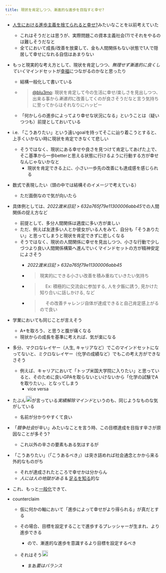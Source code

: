 ```yaml
---
title: 現状を肯定しつつ、漸進的な進歩を目指すと幸せ?
---
```


* [人生における進歩主義を捨てられると幸せ?](%E4%BA%BA%E7%94%9F%E3%81%AB%E3%81%8A%E3%81%91%E3%82%8B%E9%80%B2%E6%AD%A9%E4%B8%BB%E7%BE%A9%E3%82%92%E6%8D%A8%E3%81%A6%E3%82%89%E3%82%8C%E3%82%8B%E3%81%A8%E5%B9%B8%E3%81%9B%3F.md)みたいなことを以前考えていた
  
  * これはそうだとは思うが、実際問題この資本主義社会(?)でそれをやるのは難しそうだなと
  * 全てにおいて成長/改善を放棄して、金も人間関係もない状態で1人で隠居して幸せになれる自信はあまりない
* もっと現実的な考え方として、現状を肯定しつつ、*無理せず漸進的に良くしていく*マインドセットが[幸福](%E5%B9%B8%E7%A6%8F.md)につながるのかなと思ったり
  
  * 結構一般化して書いている
  * 
     > 
     > [@blu3mo](https://twitter.com/blu3mo/status/1573899352921317377): 現状を肯定して今の生活に幸せ/楽しさを見出しつつ、出来る事から*漸進的*に改善してくのが良さそうだなと言う気持ちに至ってからはそれなりにハッピー
  
  * 「何かしらの進歩によってより幸せな状況になる」ということは（疑いつつも）前提としておいている
* i.e. 「こうありたい」という遠いgoalを持ってそこに辿り着こうとすると、上手くいかない時に現状を肯定できなくて悲しい
  
  * そうではなく、現状にある幸せや良さを見つけて肯定してあげた上で、そこ基準から一歩betterと思える状態に行けるように行動する方が幸せなんじゃないかなと
    * 現状を肯定できる上に、小さい一歩先の改善にも達成感を感じられる
* 数式で表現したい（頭の中では結構そのイメージで考えている）
  
  * ただ面倒なので気が向いたら
* 具体例としては、*2022渡米日記 > 632a765f79e11300006abb45*での人間関係の捉え方など
  
  * 前提として、多分人間関係は適度に多い方が楽しい
  * ただ、例えば友達多い人とか彼女がいる人をみて、自分も「そうありたい」と思ってしまうと現状を肯定できずに悲しくなる
  * そうではなく、現状の人間関係に幸せを見出しつつ、小さな行動で少しづつより良い人間関係構築へ進んでいくマインドセットの方が精神安定によさそう
    * *2022渡米日記 > 632a765f79e11300006abb45*
    * 
       > 
       > 現実的にできる小さい改善を積み重ねていきたい気持ち
    
    * 
       > 
       > 　  Ex: 積極的に交流会に参加する, 人を夕飯に誘う, 見かけた知り合いに話しかける, など
    
    * 
       > 
       > 　  その改善チャレンジ自体が達成できると自己肯定感上がるので良い

* 学業においても同じことが言えそう
  
  * A+を取ろう、と思うと腹が痛くなる
  * 現状からの成長を基準に考えれば、気が楽になる
* 多分、マクロなレイヤー（人生, キャリアなど）でこのマインドセットになってないと、ミクロなレイヤー（化学の成績など）でもこの考え方ができなさそう
  
  * 例えば、キャリアにおいて「トップ米国大学院に入りたい」と思っていると、そのために良いGPAを取らないといけないから「化学の試験でAを取りたい」、となってしまう
    * vice versa
* たぶん<img src='https://scrapbox.io/api/pages/blu3mo-public/lnlog/icon' alt='lnlog.icon' height="19.5"/>が言っている*実績解除マインド*というのも、同じようなものな気がしている
  
  * 名前が分かりやすくて良い
* 「*競争社会*が辛い」みたいなことを言う時、この目標達成を目指す辛さが原因なことが多そう?
  
  * これ以外の辛さの要素もある気はするが
* 「こうありたい」（「こうあるべき」）は突き詰めれば社会通念とかから来る外的なものがち
  
  * それが達成されたところで幸せかは分からん
  * *人には人の地獄がある* & [足るを知る](%E8%B6%B3%E3%82%8B%E3%82%92%E7%9F%A5%E3%82%8B.md)的な
* これ、もっと[一般化](%E4%B8%80%E8%88%AC%E5%8C%96.md)できて、

* counterclaim
  
  * 仮に何かの軸において「進歩によって幸せがより得られる」が真だとする
  * その場合、目標を設定することで進歩するプレッシャーが生まれ、より進歩できる
    * ので、漸進的な進歩を意識するより目標を設定するべき
  * それはそう<img src='https://scrapbox.io/api/pages/blu3mo-public/blu3mo/icon' alt='blu3mo.icon' height="19.5"/>

    * まあ*要はバランス*
